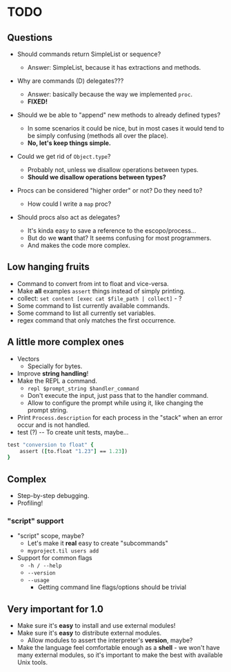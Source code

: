 # TODO

## Questions

* Should commands return SimpleList or sequence?
    * Answer: SimpleList, because it has extractions and methods.
* Why are commands (D) delegates???
    * Answer: basically because the way we implemented `proc`.
    * **FIXED!**
* Should we be able to "append" new methods to already defined types?
    * In some scenarios it could be nice, but in most cases it would tend
      to be simply confusing (methods all over the place).
    * **No, let's keep things simple.**

* Could we get rid of `Object.type`?
    * Probably not, unless we disallow operations between types.
    * **Should we disallow operations between types?**

* Procs can be considered "higher order" or not? Do they need to?
    * How could I write a `map` proc?
* Should procs also act as delegates?
    * It's kinda easy to save a reference to the escopo/process...
    * But do we **want** that? It seems confusing for most programmers.
    * And makes the code more complex.

## Low hanging fruits

* Command to convert from int to float and vice-versa.
* Make **all** examples `assert` things instead of simply printing.
* collect: `set content [exec cat $file_path | collect]` - ?
* Some command to list currently available commands.
* Some command to list all currently set variables.
* regex command that only matches the first occurrence.

## A little more complex ones

* Vectors
    * Specially for bytes.
* Improve **string handling**!
* Make the REPL a command.
    * `repl $prompt_string $handler_command`
    * Don't execute the input, just pass that to the handler command.
    * Allow to configure the prompt while using it, like changing the
      prompt string.
* Print `Process.description` for each process in the "stack" when an
  error occur and is not handled.
* test (?) -- To create unit tests, maybe...

```tcl
test "conversion to float" {
    assert ([to.float "1.23"] == 1.23])
}
```

## Complex

* Step-by-step debugging.
* Profiling!

### "script" support

* "script" scope, maybe?
    * Let's make it **real** easy to create "subcommands"
    * `myproject.til users add`
* Support for common flags
    * `-h / --help`
    * `--version`
    * `--usage`
        * Getting command line flags/options should be trivial

## Very important for 1.0

* Make sure it's **easy** to install and use external modules!
* Make sure it's **easy** to distribute external modules.
    * Allow modules to assert the interpreter's **version**, maybe?
* Make the language feel comfortable enough as a **shell** - we won't have
  many external modules, so it's important to make the best with available
  Unix tools.
